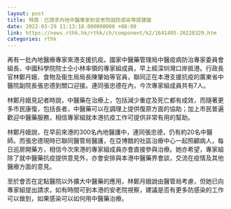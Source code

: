 ```yaml
---
layout: post
title: 特首：已請求內地中醫專家到安老院就防感染等提建議
date: 2022-03-29 11:13:18.000000000 +08:00
link: https://news.rthk.hk/rthk/ch/component/k2/1641405-20220329.htm
categories: rthk
---
```


再有一批內地醫療專家來港支援抗疫。國家中醫藥管理局中醫疫病防治專家委員會組長、中國科學院院士仝小林率領的專家組成員，早上經深圳灣口岸抵港。行政長官林鄭月娥、食物及衞生局局長陳肇始等官員，聯同正在本港支援抗疫的廣東省中醫院副院長張忠德到關口迎接。連同張忠德在內，今次專家組成員共有7人。

林鄭月娥見記者時說，中醫藥在治療上，包括減少重症及死亡都有成效，而隨著更多市民康復，包括長者，中醫藥可以在調理上提供復原方面的協助；加上市民普遍歡迎中醫藥服務，相信專家組就本港抗疫工作可提供非常有用的幫助。

林鄭月娥說，在早前來港的300名內地醫護中，連同張忠德，仍有約20名中醫師。而張忠德現時已聯同醫管局醫護，在亞博館的社區治療中心一起照顧病人，每日巡房開藥方，相信今次來港的專家組成員亦會直接參與治療。她亦希望，專家組除了就中醫藥抗疫提供意見外，亦會安排與本港中醫藥界會談，交流在疫情及其他醫療方面的意見。

至於會否在定點醫院以外擴大中醫藥的應用，林鄭月娥說由醫管局考慮，但她已向專家組提出請求，如有時間可到本港的安老院視察，建議是否有更多防感染的工作可以做到，如果感染可以如何用中醫藥治療。

